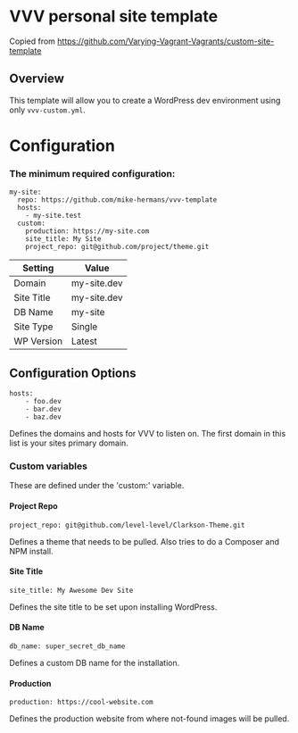 # VVV personal site template
Copied from https://github.com/Varying-Vagrant-Vagrants/custom-site-template

## Overview
This template will allow you to create a WordPress dev environment using only `vvv-custom.yml`.

# Configuration

### The minimum required configuration:

```
my-site:
  repo: https://github.com/mike-hermans/vvv-template
  hosts:
    - my-site.test
  custom:
    production: https://my-site.com
    site_title: My Site
    project_repo: git@github.com/project/theme.git
```
| Setting    | Value       |
|------------|-------------|
| Domain     | my-site.dev |
| Site Title | my-site.dev |
| DB Name    | my-site     |
| Site Type  | Single      |
| WP Version | Latest      |

## Configuration Options

```
hosts:
    - foo.dev
    - bar.dev
    - baz.dev
```
Defines the domains and hosts for VVV to listen on.
The first domain in this list is your sites primary domain.

### Custom variables
These are defined under the 'custom:' variable.

#### Project Repo
```
project_repo: git@github.com/level-level/Clarkson-Theme.git
```
Defines a theme that needs to be pulled. Also tries to do a Composer and NPM install.

#### Site Title
```
site_title: My Awesome Dev Site
```
Defines the site title to be set upon installing WordPress.

#### DB Name
```
db_name: super_secret_db_name
```
Defines a custom DB name for the installation.

#### Production
```
production: https://cool-website.com
```
Defines the production website from where not-found images will be pulled.
